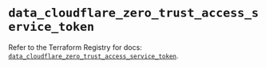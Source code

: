 # `data_cloudflare_zero_trust_access_service_token`

Refer to the Terraform Registry for docs: [`data_cloudflare_zero_trust_access_service_token`](https://registry.terraform.io/providers/cloudflare/cloudflare/5.10.1/docs/data-sources/zero_trust_access_service_token).
